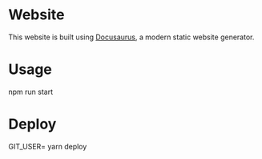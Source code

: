 # Website

This website is built using [Docusaurus](https://docusaurus.io/), a modern static website generator.

# Usage

npm run start 

# Deploy

GIT_USER=<githubuser> yarn deploy


